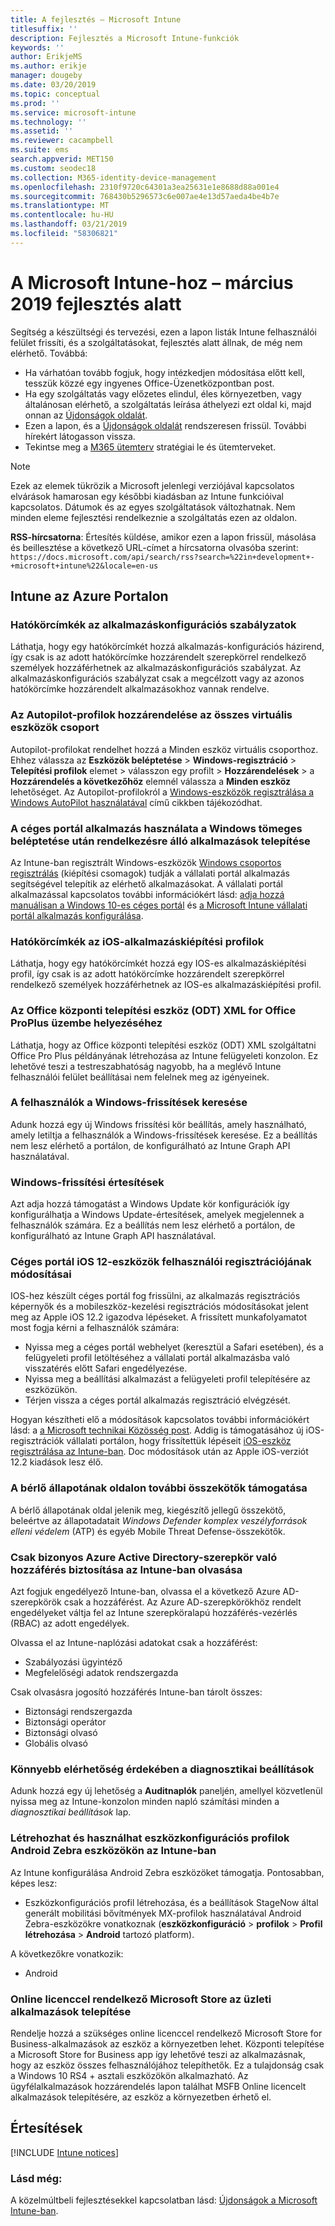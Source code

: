 ```yaml
---
title: A fejlesztés – Microsoft Intune
titlesuffix: ''
description: Fejlesztés a Microsoft Intune-funkciók
keywords: ''
author: ErikjeMS
ms.author: erikje
manager: dougeby
ms.date: 03/20/2019
ms.topic: conceptual
ms.prod: ''
ms.service: microsoft-intune
ms.technology: ''
ms.assetid: ''
ms.reviewer: cacampbell
ms.suite: ems
search.appverid: MET150
ms.custom: seodec18
ms.collection: M365-identity-device-management
ms.openlocfilehash: 2310f9720c64301a3ea25631e1e8688d88a001e4
ms.sourcegitcommit: 768430b5296573c6e007ae4e13d57aeda4be4b7e
ms.translationtype: MT
ms.contentlocale: hu-HU
ms.lasthandoff: 03/21/2019
ms.locfileid: "58306821"
---
```

# <a name="in-development-for-microsoft-intune---march-2019"></a>A Microsoft Intune-hoz – március 2019 fejlesztés alatt

Segítség a készültségi és tervezési, ezen a lapon listák Intune felhasználói felület frissíti, és a szolgáltatásokat, fejlesztés alatt állnak, de még nem elérhető. Továbbá:

- Ha várhatóan tovább fogjuk, hogy intézkedjen módosítása előtt kell, tesszük közzé egy ingyenes Office-Üzenetközpontban post.
- Ha egy szolgáltatás vagy előzetes elindul, éles környezetben, vagy általánosan elérhető, a szolgáltatás leírása áthelyezi ezt oldal ki, majd onnan az [Újdonságok oldalát](whats-new.md).
- Ezen a lapon, és a [Újdonságok oldalát](whats-new.md) rendszeresen frissül. További hírekért látogasson vissza.
- Tekintse meg a [M365 ütemterv](https://www.microsoft.com/microsoft-365/roadmap?rtc=2&filters=EMS) stratégiai le és ütemterveket.

> [!Note]
> Ezek az elemek tükrözik a Microsoft jelenlegi verziójával kapcsolatos elvárások hamarosan egy későbbi kiadásban az Intune funkcióival kapcsolatos. Dátumok és az egyes szolgáltatások változhatnak. Nem minden eleme fejlesztési rendelkeznie a szolgáltatás ezen az oldalon.

**RSS-hírcsatorna**: Értesítés küldése, amikor ezen a lapon frissül, másolása és beillesztése a következő URL-címet a hírcsatorna olvasóba szerint: `https://docs.microsoft.com/api/search/rss?search=%22in+development+-+microsoft+intune%22&locale=en-us`


<!--
## What's coming to Intune in the Azure portal  
## What's coming to Intune apps
## Notices
-->
 
## <a name="intune-in-the-azure-portal"></a>Intune az Azure Portalon


<!-- 1903 start-->

### <a name="scope-tags-for-app-configuration-policies---2371891---"></a>Hatókörcímkék az alkalmazáskonfigurációs szabályzatok <!--2371891 -->
Láthatja, hogy egy hatókörcímkét hozzá alkalmazás-konfigurációs házirend, így csak is az adott hatókörcímke hozzárendelt szerepkörrel rendelkező személyek hozzáférhetnek az alkalmazáskonfigurációs szabályzat. Az alkalmazáskonfigurációs szabályzat csak a megcélzott vagy az azonos hatókörcímke hozzárendelt alkalmazásokhoz vannak rendelve.

### <a name="assign-autopilot-profiles-to-the-all-devices-virtual-group---2715522---"></a>Az Autopilot-profilok hozzárendelése az összes virtuális eszközök csoport <!--2715522 -->
Autopilot-profilokat rendelhet hozzá a Minden eszköz virtuális csoporthoz. Ehhez válassza az **Eszközök beléptetése** > **Windows-regisztráció** > **Telepítési profilok** elemet > válasszon egy profilt > **Hozzárendelések** > a **Hozzárendelés a következőhöz** elemnél válassza a **Minden eszköz** lehetőséget. Az Autopilot-profilokról a [Windows-eszközök regisztrálása a Windows AutoPilot használatával](enrollment-autopilot.md) című cikkben tájékozódhat.

### <a name="install-available-apps-using-the-company-portal-app-after-windows-bulk-enrollment----2751523----"></a>A céges portál alkalmazás használata a Windows tömeges beléptetése után rendelkezésre álló alkalmazások telepítése <!-- 2751523  -->
Az Intune-ban regisztrált Windows-eszközök [Windows csoportos regisztrálás](windows-bulk-enroll.md) (kiépítési csomagok) tudják a vállalati portál alkalmazás segítségével telepítik az elérhető alkalmazásokat. A vállalati portál alkalmazással kapcsolatos további információkért lásd: [adja hozzá manuálisan a Windows 10-es céges portál](store-apps-company-portal-app.md) és [a Microsoft Intune vállalati portál alkalmazás konfigurálása](company-portal-app.md).

### <a name="scope-tags-for-ios-app-provisioning-profiles---2934430---"></a>Hatókörcímkék az iOS-alkalmazáskiépítési profilok <!--2934430 -->
Láthatja, hogy egy hatókörcímkét hozzá egy IOS-es alkalmazáskiépítési profil, így csak is az adott hatókörcímke hozzárendelt szerepkörrel rendelkező személyek hozzáférhetnek az IOS-es alkalmazáskiépítési profil. 

### <a name="office-deployment-tool-odt-xml-for-office-proplus-deployment----3192477----"></a>Az Office központi telepítési eszköz (ODT) XML for Office ProPlus üzembe helyezéséhez <!-- 3192477  -->
Láthatja, hogy az Office központi telepítési eszköz (ODT) XML szolgáltatni Office Pro Plus példányának létrehozása az Intune felügyeleti konzolon. Ez lehetővé teszi a testreszabhatóság nagyobb, ha a meglévő Intune felhasználói felület beállításai nem felelnek meg az igényeinek. 

###  <a name="block-users-from-scanning-for-windows-updates-------3316758------"></a>A felhasználók a Windows-frissítések keresése    <!-- 3316758    -->
Adunk hozzá egy új Windows frissítési kör beállítás, amely használható, amely letiltja a felhasználók a Windows-frissítések keresése. Ez a beállítás nem lesz elérhető a portálon, de konfigurálható az Intune Graph API használatával.

### <a name="windows-update-notifications-----3316782---"></a>Windows-frissítési értesítések  <!-- 3316782 -->
Azt adja hozzá támogatást a Windows Update kör konfigurációk így konfigurálhatja a Windows Update-értesítések, amelyek megjelennek a felhasználók számára. Ez a beállítás nem lesz elérhető a portálon, de konfigurálható az Intune Graph API használatával.

### <a name="changes-to-company-portal-enrollment-for-ios-12-device-users---3448635---"></a>Céges portál iOS 12-eszközök felhasználói regisztrációjának módosításai <!--3448635 -->  
IOS-hez készült céges portál fog frissülni, az alkalmazás regisztrációs képernyők és a mobileszköz-kezelési regisztrációs módosításokat jelent meg az Apple iOS 12.2 igazodva lépéseket. A frissített munkafolyamatot most fogja kérni a felhasználók számára:

- Nyissa meg a céges portál webhelyet (keresztül a Safari esetében), és a felügyeleti profil letöltéséhez a vállalati portál alkalmazásba való visszatérés előtt Safari engedélyezése. 
- Nyissa meg a beállítási alkalmazást a felügyeleti profil telepítésére az eszközükön.
- Térjen vissza a céges portál alkalmazás regisztráció elvégzését.  

Hogyan készítheti elő a módosítások kapcsolatos további információkért lásd: a [a Microsoft technikai Közösség post](https://aka.ms/CP_changes_iOS12). Addig is támogatásához új iOS-regisztrációk vállalati portálon, hogy frissítettük lépéseit [iOS-eszköz regisztrálása az Intune-ban](https://docs.microsoft.com/en-us/intune/ios-enroll). Doc módosítások után az Apple iOS-verziót 12.2 kiadások lesz élő. 

### <a name="support-for-additional-connectors-on-the-tenant-status-page----3617202-------"></a>A bérlő állapotának oldalon további összekötők támogatása <!-- 3617202     -->
A bérlő állapotának oldal jelenik meg, kiegészítő jellegű összekötő, beleértve az állapotadatait *Windows Defender komplex veszélyforrások elleni védelem* (ATP) és egyéb Mobile Threat Defense-összekötők.

### <a name="granting-intune-read-only-access-to-some-azure-active-directory-roles----3637917---"></a>Csak bizonyos Azure Active Directory-szerepkör való hozzáférés biztosítása az Intune-ban olvasása <!-- 3637917 -->
Azt fogjuk engedélyező Intune-ban, olvassa el a következő Azure AD-szerepkörök csak a hozzáférést. Az Azure AD-szerepkörökhöz rendelt engedélyeket váltja fel az Intune szerepköralapú hozzáférés-vezérlés (RBAC) az adott engedélyek.

Olvassa el az Intune-naplózási adatokat csak a hozzáférést:

- Szabályozási ügyintéző
- Megfelelőségi adatok rendszergazda

Csak olvasásra jogosító hozzáférés Intune-ban tárolt összes:

- Biztonsági rendszergazda
- Biztonsági operátor
- Biztonsági olvasó
- Globális olvasó

### <a name="easier-access-to-diagnostic-settings------3804627-----"></a>Könnyebb elérhetőség érdekében a diagnosztikai beállítások   <!-- 3804627   -->
Adunk hozzá egy új lehetőség a **Auditnaplók** paneljén, amellyel közvetlenül nyissa meg az Intune-konzolon minden napló számítási minden a *diagnosztikai beállítások* lap.

### <a name="create-and-use-device-configuration-profiles-on-android-zebra-devices-in-intune----3895244----"></a>Létrehozhat és használhat eszközkonfigurációs profilok Android Zebra eszközökön az Intune-ban <!-- 3895244  -->
Az Intune konfigurálása Android Zebra eszközöket támogatja. Pontosabban, képes lesz: 

- Eszközkonfigurációs profil létrehozása, és a beállítások StageNow által generált mobilitási bővítmények MX-profilok használatával Android Zebra-eszközökre vonatkoznak (**eszközkonfiguráció** > **profilok**  >  **Profil létrehozása** > **Android** tartozó platform).

A következőkre vonatkozik:  
- Android

<!-- 1901 start -->

### <a name="deployment-of-online-licensed-microsoft-store-for-business-apps----1672660----"></a>Online licenccel rendelkező Microsoft Store az üzleti alkalmazások telepítése <!-- 1672660  -->
Rendelje hozzá a szükséges online licenccel rendelkező Microsoft Store for Business-alkalmazások az eszköz a környezetben lehet. Központi telepítése a Microsoft Store for Business app így lehetővé teszi az alkalmazásnak, hogy az eszköz összes felhasználójához telepíthetők. Ez a tulajdonság csak a Windows 10 RS4 + asztali eszközökön alkalmazható. Az ügyfélalkalmazások hozzárendelés lapon találhat MSFB Online licencelt alkalmazások telepítésére, az eszköz a környezetben érhető el.

## <a name="notices"></a>Értesítések

[!INCLUDE [Intune notices](./includes/intune-notices.md)]

### <a name="see-also"></a>Lásd még:
A közelmúltbeli fejlesztésekkel kapcsolatban lásd: [Újdonságok a Microsoft Intune-ban](whats-new.md).
